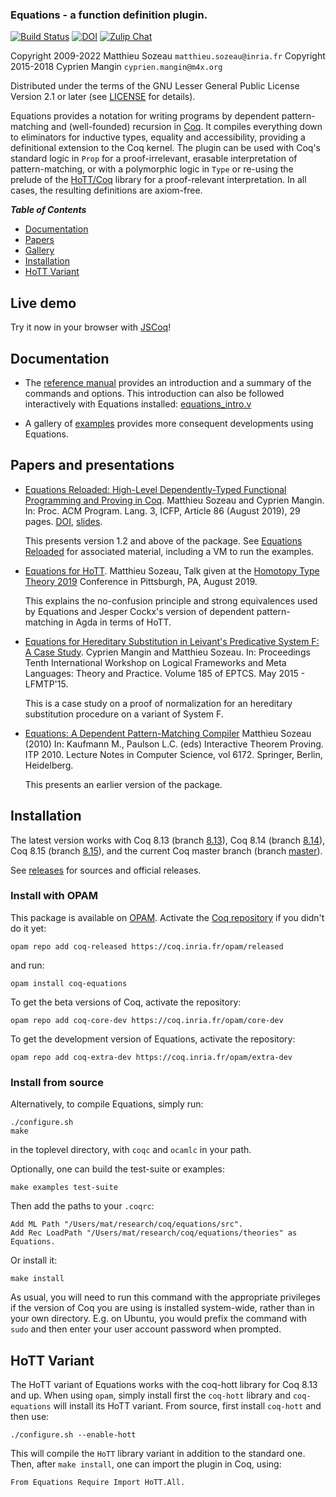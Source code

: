 ### **Equations** - a function definition plugin.

[![Build Status](https://github.com/mattam82/Coq-Equations/actions/workflows/build.yml/badge.svg?branch=8.16)](https://github.com/mattam82/Coq-Equations/actions/workflows/build.yml)
[![DOI](https://zenodo.org/badge/DOI/10.5281/zenodo.3012649.svg)](https://zenodo.org/record/3012649#.XcEydZNKjOQ)
[![Zulip Chat](https://img.shields.io/badge/zulip-join_chat-brightgreen.svg)](https://coq.zulipchat.com/#narrow/stream/237659-Equations-devs.20.26.20users)

Copyright 2009-2022 Matthieu Sozeau `matthieu.sozeau@inria.fr`
Copyright 2015-2018 Cyprien Mangin `cyprien.mangin@m4x.org`

Distributed under the terms of the GNU Lesser General Public License
Version 2.1 or later
(see
[LICENSE](http://github.com/mattam82/Coq-Equations/raw/master/LICENSE)
for details).

Equations provides a notation for writing programs by dependent 
pattern-matching and (well-founded) recursion
in [Coq](http://coq.inria.fr). It compiles everything down to
eliminators for inductive types, equality and accessibility,
providing a definitional extension to the Coq kernel.
The plugin can be used with Coq's standard logic in `Prop`
for a proof-irrelevant, erasable interpretation of pattern-matching,
or with a polymorphic logic in `Type` or re-using the prelude
of the [HoTT/Coq](http://github.com/HoTT/HoTT) library for a 
proof-relevant interpretation. In all cases, the resulting 
definitions are axiom-free.

***Table of Contents***
 
- [Documentation](#documentation)
- [Papers](#papers)
- [Gallery](examples)
- [Installation](#installation)
- [HoTT Variant](#hott-variant)

## Live demo

Try it now in your browser with [JSCoq](http://mattam82.github.io/Coq-Equations/assets/jsexamples/equations_intro.html)!

## Documentation

- The [reference manual](http://github.com/mattam82/Coq-Equations/raw/master/doc/equations.pdf)
  provides an introduction and a summary of the commands and options.
  This introduction can also be followed interactively with Equations installed:
  [equations_intro.v](http://github.com/mattam82/Coq-Equations/raw/master/doc/equations_intro.v)

- A gallery of [examples](http://mattam82.github.io/Coq-Equations/examples) provides more consequent
  developments using Equations.

## Papers and presentations

- [Equations Reloaded: High-Level Dependently-Typed Functional Programming and Proving in Coq](https://sozeau.gitlabpages.inria.fr/www/research/publications/Equations_Reloaded-ICFP19.pdf). Matthieu Sozeau and Cyprien Mangin.
  In: Proc. ACM Program. Lang. 3, ICFP, Article 86 (August 2019), 29 pages. [DOI](https://doi.org/10.1145/3341690),
  [slides](https://sozeau.gitlabpages.inria.fr/www/research/publications/Equations_Reloaded-ICFP19-190819.pdf).
  
  This presents version 1.2 and above of the package. 
  See [Equations Reloaded](http://mattam82.github.io/Coq-Equations/equations-reloaded) for associated material, including a VM to run the examples.

- [Equations for HoTT](https://sozeau.gitlabpages.inria.fr/www/research/publications/Equations_for_HoTT-HoTT19-130819.pdf).
  Matthieu Sozeau, Talk given at the [Homotopy Type Theory 2019](https://hott.github.io/HoTT-2019//programme/#sozeau) 
  Conference in Pittsburgh, PA, August 2019.
  
  This explains the no-confusion principle and strong equivalences
  used by Equations and Jesper Cockx's version of dependent pattern-matching in Agda
  in terms of HoTT.

- [Equations for Hereditary Substitution in Leivant's Predicative System F: A Case Study](https://sozeau.gitlabpages.inria.fr/www/research/publications/Equations_for_Hereditary_Substitution_in_Leivants_Predicative_System_F:_a_case_study.pdf).
  Cyprien Mangin and Matthieu Sozeau. 
  In: Proceedings Tenth International Workshop on Logical Frameworks and Meta Languages: Theory and Practice. 
  Volume 185 of EPTCS. May 2015 - LFMTP'15. 
  
  This is a case study on a proof of normalization for an hereditary substitution procedure on a variant of System F.

- [Equations: A Dependent Pattern-Matching Compiler](https://link.springer.com/chapter/10.1007/978-3-642-14052-5_29) Matthieu
  Sozeau (2010) 
  In: Kaufmann M., Paulson L.C. (eds) Interactive Theorem
  Proving. ITP 2010. Lecture Notes in Computer Science,
  vol 6172. Springer, Berlin, Heidelberg.

  This presents an earlier version of the package.

## Installation

The latest version works with Coq 8.13 (branch
[8.13](https://github.com/mattam82/Coq-Equations/tree/8.13)),
Coq 8.14 (branch
[8.14](https://github.com/mattam82/Coq-Equations/tree/8.14)),
Coq 8.15 (branch
[8.15](https://github.com/mattam82/Coq-Equations/tree/8.15)),
and the current Coq master branch (branch
[master](https://github.com/mattam82/Coq-Equations/tree/master)).

See [releases](https://github.com/mattam82/Coq-Equations/releases) for
sources and official releases.

### Install with OPAM

This package is available on [OPAM](http://opam.ocaml.org/).
Activate the [Coq repository](https://coq.inria.fr/opam-using.html)
if you didn't do it yet:

    opam repo add coq-released https://coq.inria.fr/opam/released

and run:

    opam install coq-equations

To get the beta versions of Coq, activate the repository:

    opam repo add coq-core-dev https://coq.inria.fr/opam/core-dev

To get the development version of Equations, activate the repository:

    opam repo add coq-extra-dev https://coq.inria.fr/opam/extra-dev

### Install from source

Alternatively, to compile Equations, simply run:

    ./configure.sh
    make

in the toplevel directory, with `coqc` and `ocamlc` in your path.

Optionally, one can build the test-suite or examples:

    make examples test-suite

Then add the paths to your `.coqrc`:

    Add ML Path "/Users/mat/research/coq/equations/src".
    Add Rec LoadPath "/Users/mat/research/coq/equations/theories" as Equations.

Or install it:

    make install

As usual, you will need to run this command with the appropriate privileges
if the version of Coq you are using is installed system-wide, rather than
in your own directory. E.g. on Ubuntu, you would prefix the command with
`sudo` and then enter your user account password when prompted.

## HoTT Variant

The HoTT variant of Equations works with the coq-hott library for Coq 8.13 and up. When using `opam`, simply install first the `coq-hott` library and `coq-equations` will install its HoTT variant. From source, first 
install `coq-hott` and then use:

    ./configure.sh --enable-hott

This will compile the `HoTT` library variant in addition to the standard one.
Then, after `make install`, one can import the plugin in Coq, using:

    From Equations Require Import HoTT.All.
